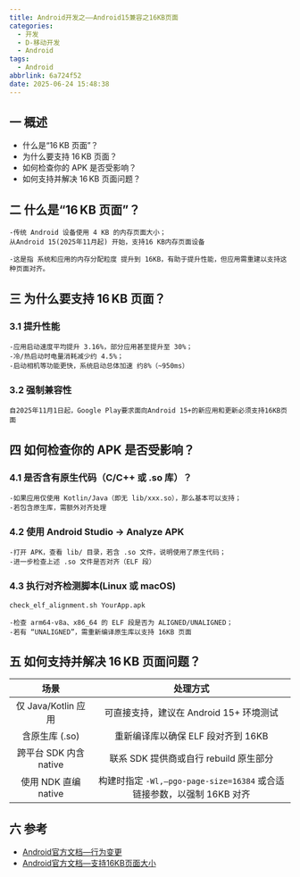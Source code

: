 ```yaml
---
title: Android开发之——Android15兼容之16KB页面
categories:
  - 开发
  - D-移动开发
  - Android
tags:
  - Android
abbrlink: 6a724f52
date: 2025-06-24 15:48:38
---
```

## 一 概述

* 什么是“16 KB 页面”？
* 为什么要支持 16 KB 页面？
* 如何检查你的 APK 是否受影响？
* 如何支持并解决 16 KB 页面问题？

<!--more-->

## 二 什么是“16 KB 页面”？

```
-传统 Android 设备使用 4 KB 的内存页面大小；
从Android 15(2025年11月起) 开始，支持16 KB内存页面设备 

-这是指 系统和应用的内存分配粒度 提升到 16KB，有助于提升性能，但应用需重建以支持这种页面对齐。
```

## 三 为什么要支持 16 KB 页面？

### 3.1 提升性能

```
-应用启动速度平均提升 3.16%，部分应用甚至提升至 30%；
-冷/热启动时电量消耗减少约 4.5%；
-启动相机等功能更快，系统启动总体加速 约8%（~950ms）
```

### 3.2 强制兼容性

```
自2025年11月1日起，Google Play要求面向Android 15+的新应用和更新必须支持16KB页面
```

## 四 如何检查你的 APK 是否受影响？

### 4.1 是否含有原生代码（C/C++ 或 .so 库）？

```
-如果应用仅使用 Kotlin/Java（即无 lib/xxx.so），那么基本可以支持；
-若包含原生库，需额外对齐处理
```

### 4.2 使用 Android Studio → Analyze APK

```
-打开 APK，查看 lib/ 目录，若含 .so 文件，说明使用了原生代码；
-进一步检查上述 .so 文件是否对齐（ELF 段）
```

### 4.3 执行对齐检测脚本(Linux 或 macOS)

```
check_elf_alignment.sh YourApp.apk

-检查 arm64-v8a、x86_64 的 ELF 段是否为 ALIGNED/UNALIGNED；
-若有 “UNALIGNED”，需重新编译原生库以支持 16KB 页面 
```

## 五 如何支持并解决 16 KB 页面问题？

|          场景          |                           处理方式                           |
| :--------------------: | :----------------------------------------------------------: |
|  仅 Java/Kotlin 应用   |           可直接支持，建议在 Android 15+ 环境测试            |
|     含原生库 (.so)     |              重新编译库以确保 ELF 段对齐到 16KB              |
| 跨平台 SDK 内含 native |            联系 SDK 提供商或自行 rebuild 原生部分            |
|  使用 NDK 直编 native  | 构建时指定 `-Wl,–pgo-page-size=16384` 或合适链接参数，以强制 16KB 对齐 |

## 六 参考

* [Android官方文档—行为变更](https://developer.android.google.cn/about/versions/15/behavior-changes-all?hl=zh-cn#core)
* [Android官方文档—支持16KB页面大小](https://developer.android.google.cn/guide/practices/page-sizes?hl=zh-cn)